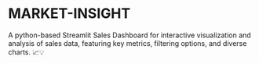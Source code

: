 # MARKET-INSIGHT
A python-based Streamlit Sales Dashboard for interactive visualization and analysis of sales data, featuring key metrics, filtering options, and diverse charts. 📈💡
